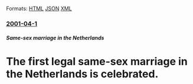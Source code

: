 
Formats: [HTML](/news/2001/04/1/the-first-legal-same-sex-marriage-in-the-netherlands-is-celebrated.html)  [JSON](/news/2001/04/1/the-first-legal-same-sex-marriage-in-the-netherlands-is-celebrated.json)  [XML](/news/2001/04/1/the-first-legal-same-sex-marriage-in-the-netherlands-is-celebrated.xml)  

### [2001-04-1](/news/2001/04/1/index.md)

##### Same-sex marriage in the Netherlands
#  The first legal same-sex marriage in the Netherlands is celebrated.



